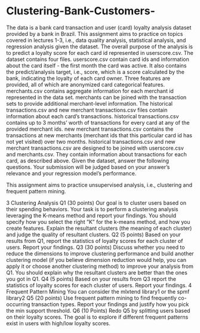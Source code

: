 # Clustering-Bank-Customers-

The data is a bank card transaction and user (card) loyalty analysis dataset
provided by a bank in Brazil. This assignment aims to practice on topics covered
in lectures 1-3, i.e., data quality analysis, statistical analysis, and regression
analysis given the dataset. The overall purpose of the analysis is to predict a
loyalty score for each card id represented in userscore.csv.
The dataset contains four files.
userscore.csv contain card ids and information about the card itself - the
first month the card was active. It also contains the predict/analysis target,
i.e., score, which is a score calculated by the bank, indicating the loyalty of
each card owner. Three features are provided, all of which are anonymized card
categorical features.
merchants.csv contains aggregate information for each merchant id represented in the data set. merchants can be joined with the transaction sets to
provide additional merchant-level information.
The historical transactions.csv and new merchant transactions.csv files contain information about each card’s transactions. historical transactions.csv contains up to 3 months’ worth of transactions for every card at any of the provided
merchant ids. new merchant transactions.csv contains the transactions at new
merchants (merchant ids that this particular card id has not yet visited) over
two months.
historical transactions.csv and new merchant transactions.csv are designed
to be joined with userscore.csv and merchants.csv. They contain information
about transactions for each card, as described above.
Given the dataset, answer the following questions. Your submission will be
judged based on your answer’s relevance and your regression model’s performance.

This assignment aims to practice unsupervised analysis, i.e., clustering and frequent
pattern mining.

3 Clustering Analysis
Q1 (30 points) Our goal is to cluster users based on their spending behaviors. Your task is to perform a clustering analysis leveraging the K-means
method and report your findings. You should specify how you select the
right ”K” for the k-means method, and how you create features. Explain
the resultant clusters (the meaning of each cluster) and judge the quality
of resultant clusters.
Q2 (5 points) Based on your results from Q1, report the statistics of loyalty
scores for each cluster of users. Report your findings.
Q3 (30 points) Discuss whether you need to reduce the dimensions to
improve clustering performance and build another clustering model (if
you believe dimension reduction would help, you can apply it or choose
another clustering method) to improve your analysis from Q1. You should
explain why the resultant clusters are better than the ones you got in Q1.
Q4 (5 points) Based on your results from Q3 report the statistics of loyalty
scores for each cluster of users. Report your findings.
4 Frequent Pattern Mining
You can consider the mlxtend library1 or the spmf library2
Q5 (20 points) Use frequent pattern mining to find frequently co-occurring
transaction types. Report your findings and justify how you pick the min
support threshold.
Q6 (10 Points) Redo Q5 by splitting users based on their loyalty scores.
The goal is to explore if different frequent patterns exist in users with
high/low loyalty scores.
